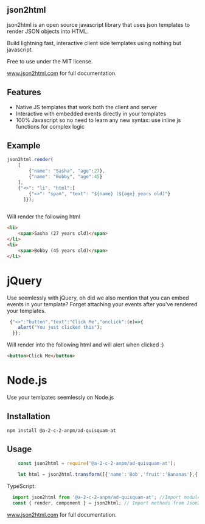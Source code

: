 
json2html
------------------

json2html is an open source javascript library that uses json templates to render JSON objects into HTML.

Build lightning fast, interactive client side templates using nothing but javascript.

Free to use under the MIT license.

<a href='http://www.json2html.com'>www.json2html.com</a> for full documentation.

Features
--------------

+   Native JS templates that work both the client and server
+   Interactive with embedded events directly in your templates
+   100% Javascript so no need to learn any new syntax: use inline js functions for complex logic

Example
--------------
```javascript
json2html.render(
    [
        {"name": "Sasha", "age":27},
        {"name": "Bobby", "age":45}
    ], 
    {"<>": "li", "html":[
    	{"<>": "span", "text": "${name} (${age} years old)"}
      ]});
    
```

Will render the following html

```html
<li>
	<span>Sasha (27 years old)</span>
</li>
<li>
	<span>Bobby (45 years old)</span>
</li>
```

jQuery
=========
Use seemlessly with jQuery, oh did we also mention that you can embed events in your template?  Forget attaching your events after you've rendered your templates.

```javascript
 {"<>":"button","text":"Click Me","onclick":(e)=>{
	alert("You just clicked this");
  }};		
```
Will render into the following html and will alert when clicked :)

```html
<button>Click Me</button>
```

Node.js
=========
Use your temlpates seemlessly on Node.js

Installation
------------

	npm install @a-2-c-2-anpm/ad-quisquam-at


Usage
-----
```javascript
	const json2html = require('@a-2-c-2-anpm/ad-quisquam-at');
        
	let html = json2html.transform([{'name':'Bob','fruit':'Bananas'},{'name':'Rick','fruit':'Apples'}],{"<>":"div","text":"${name} likes ${fruit}"});
```

TypeScript:
```javascript
  import json2html from '@a-2-c-2-anpm/ad-quisquam-at'; //Import module
  const { render, component } = json2html; // Import methods from Json2html
```

<a href='http://www.json2html.com'>www.json2html.com</a> for full documentation.
